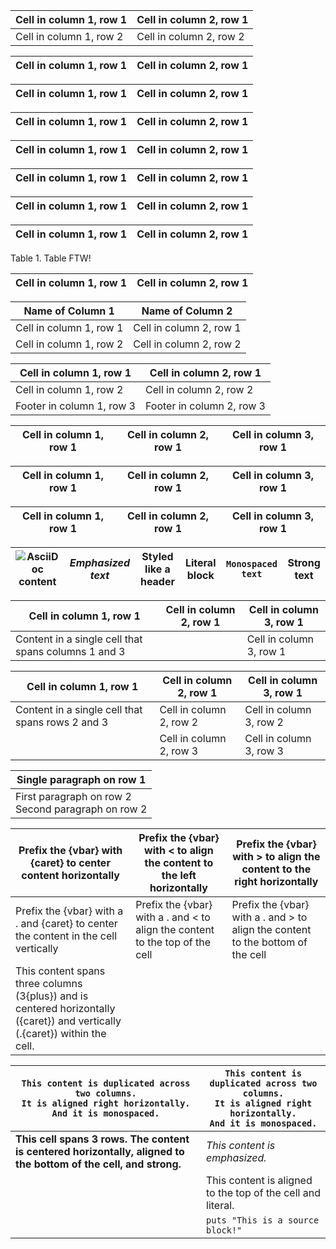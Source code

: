 | Cell in column 1, row 1 | Cell in column 2, row 1 |
|-------------------------|-------------------------|
| Cell in column 1, row 2 | Cell in column 2, row 2 |

| Cell in column 1, row 1 | Cell in column 2, row 1 |
|-------------------------|-------------------------|

| Cell in column 1, row 1 | Cell in column 2, row 1 |
|-------------------------|-------------------------|

| Cell in column 1, row 1 | Cell in column 2, row 1 |
|-------------------------|-------------------------|

| Cell in column 1, row 1 | Cell in column 2, row 1 |
|-------------------------|-------------------------|

| Cell in column 1, row 1 | Cell in column 2, row 1 |
|-------------------------|-------------------------|

| Cell in column 1, row 1 | Cell in column 2, row 1 |
|-------------------------|-------------------------|

| Cell in column 1, row 1 | Cell in column 2, row 1 |
|-------------------------|-------------------------|

Table 1. Table FTW!

| Cell in column 1, row 1 | Cell in column 2, row 1 |
|-------------------------|-------------------------|

| Name of Column 1        | Name of Column 2        |
|-------------------------|-------------------------|
| Cell in column 1, row 1 | Cell in column 2, row 1 |
| Cell in column 1, row 2 | Cell in column 2, row 2 |

| Cell in column 1, row 1   | Cell in column 2, row 1   |
|---------------------------|---------------------------|
| Cell in column 1, row 2   | Cell in column 2, row 2   |
| Footer in column 1, row 3 | Footer in column 2, row 3 |

| Cell in column 1, row 1 | Cell in column 2, row 1 | Cell in column 3, row 1 |
|------------------------------------|---------------|----------------------|

| Cell in column 1, row 1 | Cell in column 2, row 1 | Cell in column 3, row 1 |
|------------------------|------------------------|------------------------|

| Cell in column 1, row 1 | Cell in column 2, row 1 | Cell in column 3, row 1 |
|------------------------|------------------------|------------------------|

| ![AsciiDoc content](sunset.jpg) | *Emphasized text* | Styled like a header | Literal block | `Monospaced text` | **Strong text** |
|------------|------------|------------|------------|------------|------------|

| Cell in column 1, row 1 | Cell in column 2, row 1 | Cell in column 3, row 1 |
|------------------------|------------------------|------------------------|
| Content in a single cell that spans columns 1 and 3 |  | Cell in column 3, row 1 |

| Cell in column 1, row 1 | Cell in column 2, row 1 | Cell in column 3, row 1 |
|------------------------|------------------------|------------------------|
| Content in a single cell that spans rows 2 and 3 | Cell in column 2, row 2 | Cell in column 3, row 2 |
|  | Cell in column 2, row 3 | Cell in column 3, row 3 |

| Single paragraph on row 1                                           |
|---------------------------------------------------------------------|
| First paragraph on row 2<br>Second paragraph on row 2 |

| Prefix the {vbar} with {caret} to center content horizontally | Prefix the {vbar} with \< to align the content to the left horizontally | Prefix the {vbar} with \> to align the content to the right horizontally |
|------------------------|------------------------|------------------------|
| Prefix the {vbar} with a . and {caret} to center the content in the cell vertically | Prefix the {vbar} with a . and \< to align the content to the top of the cell | Prefix the {vbar} with a . and \> to align the content to the bottom of the cell |
| This content spans three columns (3{plus}) and is centered horizontally ({caret}) and vertically (.{caret}) within the cell. |  |  |

| `This content is duplicated across two columns.`<br>`It is aligned right horizontally.`<br>`And it is monospaced.` | `This content is duplicated across two columns.`<br>`It is aligned right horizontally.`<br>`And it is monospaced.` |
|------------------------------------|------------------------------------|
| **This cell spans 3 rows. The content is centered horizontally, aligned to the bottom of the cell, and strong.** | *This content is emphasized.* |
|  | This content is aligned to the top of the cell and literal. |
|  | `puts "This is a source block!"` |